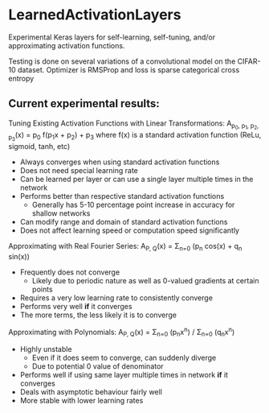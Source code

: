 # LearnedActivationLayers

Experimental Keras layers for self-learning, self-tuning, and/or approximating activation functions.

Testing is done on several variations of a convolutional model on the CIFAR-10 dataset. Optimizer is RMSProp and loss is sparse categorical cross entropy

## Current experimental results:

Tuning Existing Activation Functions with Linear Transformations: A<sub>p<sub>0</sub>, p<sub>1</sub>, p<sub>2</sub>, p<sub>3</sub></sub>(x) = p<sub>0</sub> f(p<sub>1</sub>x + p<sub>2</sub>) + p<sub>3</sub> where f(x) is a standard activation function (ReLu, sigmoid, tanh, etc)
- Always converges when using standard activation functions
- Does not need special learning rate
- Can be learned per layer or can use a single layer multiple times in the network
- Performs better than respective standard activation functions
  - Generally has 5-10 percentage point increase in accuracy for shallow networks
- Can modify range and domain of standard activation functions
- Does not affect learning speed or computation speed significantly

Approximating with Real Fourier Series: A<sub>P, Q</sub>(x) = &Sigma;<sub>n=0</sub> (p<sub>n</sub> cos(x) + q<sub>n</sub> sin(x))
- Frequently does not converge
  - Likely due to periodic nature as well as 0-valued gradients at certain points
- Requires a very low learning rate to consistently converge
- Performs very well **if** it converges
- The more terms, the less likely it is to converge

Approximating with Polynomials: A<sub>P, Q</sub>(x) = &Sigma;<sub>n=0</sub> (p<sub>n</sub>x<sup>n</sup>) / &Sigma;<sub>n=0</sub> (q<sub>n</sub>x<sup>n</sup>)
- Highly unstable
  - Even if it does seem to converge, can suddenly diverge
  - Due to potential 0 value of denominator
- Performs well if using same layer multiple times in network **if** it converges
- Deals with asymptotic behaviour fairly well
- More stable with lower learning rates
